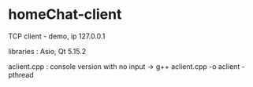 # homeChat-client

TCP client - demo, ip 127.0.0.1

libraries : Asio, Qt 5.15.2

aclient.cpp : console version with no input -> g++ aclient.cpp -o aclient -pthread

